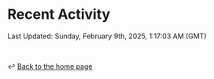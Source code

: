 # Recent Activity

<!--RECENT_ACTIVITY:start-->
<!--RECENT_ACTIVITY:end-->

<!--RECENT_ACTIVITY:last_update-->
Last Updated: Sunday, February 9th, 2025, 1:17:03 AM (GMT)
<!--RECENT_ACTIVITY:last_update_end-->

<br>

↩️ [Back to the home page](/README.md)
